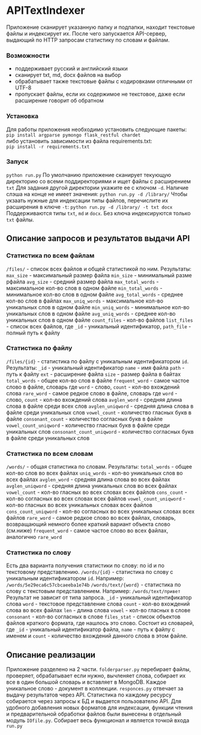 # APITextIndexer
Приложение сканирует указанную папку и подпапки, находит текстовые файлы и индексирует их. После чего запускается API-сервер, выдающий по HTTP запросам статистику по словам и файлам.  

### Возможности
 - поддерживает русский и английский языки
 - сканирует txt, md, docx файлов на выбор
 - обрабатывает также текстовые файлы с кодировками отличными от UTF-8
 - пропускает файлы, если их содержимое не текстовое, даже если расширение говорит об обратном

### Установка
Для работы приложения необходимо установить следующие пакеты:  
`pip install argparse pymongo flask_restful chardet`  
либо установить зависимости из файла requirements.txt:  
`pip install -r requirements.txt`  

### Запуск
`python run.py`
По умолчанию приложение сканирует текующую директорию со всеми поддиректориями и ищет файлы c расширением `txt`
Для задания другой директории укажите ее с ключом `-d`. Наличие слэша на конце не имеет значения:
`python run.py -d /library/`
Чтобы укзаать нужные для индексации типы файлов, перечислите их расширения в ключе `-t`:
`python run.py -d /library/ -t txt docx`
Поддерживаются типы `txt`, `md` и `docx`. Без ключа индексируются только `txt` файлы.

## Описание запросов и результатов выдачи API
### Статистика по всем файлам
`/files/` - список всех файлов и общей статистикой по ним. Результаты:
`max_size` - максимальный размер файла
`min_size`  - минимальный разме рфайла
`avg_size` - средний размер файла
`max_total_words` - максимальное кол-во слов в одном файле
`min_total_words`  - минимальное кол-во слов в одном файле
`avg_total_words` - среднее кол-во слов в файлах
`max_uniq_words` - максимальное кол-во уникальных слов в одном файле
`min_uniq_words`  - минимальное кол-во уникальных слов в одном файле
`avg_uniq_words`  - среднее кол-во уникальных слов в одном файле
`count_files`  - кол-во файлов
`list_files` - список всех файлов, где `_id` - уникальный идентификатор, `path_file` - полный путь к файлу

### Статистика по файлу
`/files/{id}` - статистика по файлу с уникальным идентификатором `id`. Результаты:
`_id` - уникальный идентификатор
`name` - имя файла
`path` - путь к файлу
`ext` - расширение файла
`size` - размер файла в байтах
`total_words` - общее кол-во слов в файле
`frequent_word` - самое частое слово в файле, словарь где `word` - слово, `count` - кол-во вхождений слова
`rare_word` - самое редкое слово в файле, словарь где `word` - слово, `count` - кол-во вхождений слова
`avglen_word` - средняя длина слова в файле среди всех слов
`avglen_uniqword` - средняя длина слова в файле среди уникальных слов
`vowel_count` - количество гласных букв в файле
`consonant_count` - количество согласных букв в файле
`vowel_count_uniqword`  - количество гласных букв в файле среди уникальных слов
`consonant_count_uniqword`  - количество согласных букв в файле среди уникальных слов

### Статистика по всем словам
`/words/` - общая статистика по словам. Результаты:
`total_words` - общее кол-во слов во всех файлах
`uniq_words` - кол-во уникальных слов во всех файлах
`avglen_word` - средняя длина слова во всех файлах
`avglen_uniqword` - средняя длина уникальных слов во всех файлах
`vowel_count` - кол-во гласных во всех словах всех файлов
`cons_count` - кол-во согласных во всех словах всех файлов
`vowel_count_uniqword` - кол-во гласных во всех уникальных словах всех файлов
`cons_count_uniqword` - кол-во согласных во всех уникальных словах всех файлов
`rare_word` - самое редкое слово во всех файлах, словарь, возвращающий немного более краткий вариант объекта слово (см.ниже)
`frequent_word` - самое частое слово во всех файлах, аналогично `rare_word`

### Статистика по слову
Есть два варианта получения статистики по слову: по id и по текстовому представлению.
`/words/{id}` - статистика по слову с уникальным идентификатором `id`. Например:
`/words/5e29eca6c57cbcaeeba1e74b`
`/words/text/{word}` - статистика по слову с текстовым представлением. Например:
`/words/text/привет`
Результат не зависит от типа запроса.
`_id` - уникальный идентификатор слова
`word` - текстовое представление слова
`count` - кол-во вхождений слова во всех файлах
`len` - длина слова
`vowel` - кол-во гласных в слове
`consonant` - кол-во согласных в слове
`files_stat` - список объектов файлов краткого формата, где нашлось это слово. Состоит из словарей, где `_id` - уникальный идентификатор файла,  `name` - путь к файлу с именем и  `count` - количество вхождений данного слова в этом файле.

## Описание реализации
Приложение разделено на 2 части. `folderparser.py` перебирает файлы, проверяет, обрабатывает если нужно, вычленяет слова, собирает их все в один большой словарь и вставляет в MongoDB. Каждое уникальное слово - документ в коллекции. `responces.py` отвечает за выдачу результатов через API. Статистика по каждому ресурсу собирается через запросы к БД и выдается пользователю API. Для удобного добавления новых форматов для индексации, функции чтения и предварительной обработки файлов были вынесены в отдельный модуль `IOfile.py`. Собирает весь функционал и является точкой входа `run.py`